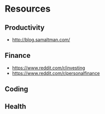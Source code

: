 # Resources

## Productivity
- http://blog.samaltman.com/

## Finance
- https://www.reddit.com/r/investing
- https://www.reddit.com/r/personalfinance

## Coding

## Health
